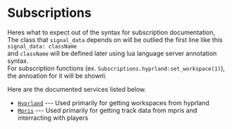 # Subscriptions

Heres what to expect out of the syntax for subscription documentation,\
The class that `signal_data` depends on will be outlied the first line like this `signal_data: className`\
and `className` will be defined later using lua language server annotation syntax.\
For subscription functions (ex. `Subscriptions.hyprland:set_workspace(1)`), the annoation for it will be shown\

Here are the documented services listed below.

- [`Hyprland`](hyprland.md) --- Used primarily for getting workspaces from hyprland
- [`Mpris`](mpris.md) --- Used primarily for getting track data from mpris and interracting with players
